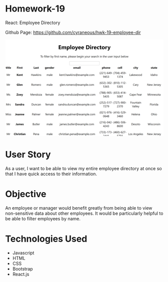 # Homework-19
React: Employee Directory

Github Page: https://github.com/cyraneous/hwk-19-employee-dir


![Alt-text](https://github.com/cyraneous/hwk-19-employee-dir/blob/main/images/Employee-Directory-HWK-19.PNG)

# User Story
As a user, I want to be able to view my entire employee directory at once so that I have quick access to their information.

# Objective
An employee or manager would benefit greatly from being able to view non-sensitive data about other employees. It would be particularly helpful to be able to filter employees by name.

# Technologies Used
* Javascript
* HTML
* CSS
* Bootstrap
* React.js
